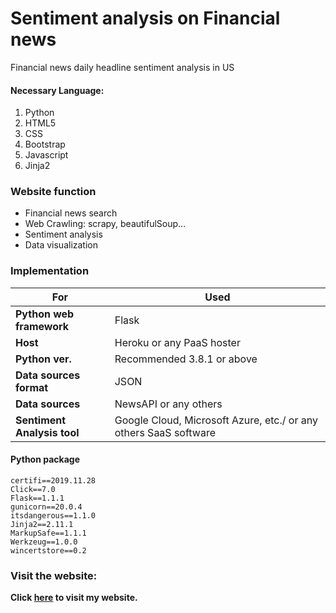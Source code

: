 # Sentiment analysis on Financial news
Financial news daily headline sentiment analysis in US
#### Necessary Language: 
1. Python
2. HTML5
3. CSS
4. Bootstrap
5. Javascript
6. Jinja2

### Website function
- Financial news search
- Web Crawling: scrapy, beautifulSoup...
- Sentiment analysis
- Data visualization

### Implementation
| **For** | Used |
| ------------------------ | ------------------- |
| **Python web framework**    | Flask               |
| **Host**                    | Heroku or any PaaS hoster |
| **Python ver.** | Recommended 3.8.1 or above      |
| **Data sources format**             | JSON                |
| **Data sources**             | NewsAPI or any others       |
| **Sentiment Analysis tool**   | Google Cloud, Microsoft Azure, etc./ or any others SaaS software |


#### Python package
```
certifi==2019.11.28
Click==7.0
Flask==1.1.1
gunicorn==20.0.4
itsdangerous==1.1.0
Jinja2==2.11.1
MarkupSafe==1.1.1
Werkzeug==1.0.0
wincertstore==0.2
```
### Visit the website:
**Click [here](https://tung429.herokuapp.com/) to visit my website.**
